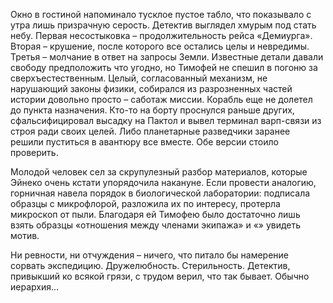 Окно в гостиной напоминало тусклое пустое табло, что показывало с утра лишь призрачную серость. Детектив выглядел хмурым под стать небу. Первая несостыковка – продолжительность рейса «Демиурга». Вторая – крушение, после которого все остались целы и невредимы. Третья – молчание в ответ на запросы Земли. Известные детали давали свободу предположить что угодно, но Тимофей не спешил в погоню за сверхъестественным. Целый, согласованный механизм, не нарушающий законы физики, собирался из разрозненных частей истории довольно просто – саботаж миссии. Корабль еще не долетел до пункта назначения. Кто-то на борту проснулся раньше других, сфальсифицировал высадку на Пактол и вывел терминал варп-связи из строя ради своих целей. Либо планетарные разведчики заранее решили пуститься в авантюру все вместе. Обе версии стоило проверить.

Молодой человек сел за скрупулезный разбор материалов, которые Эйнеко очень кстати упорядочила накануне. Если провести аналогию, горничная навела порядок в биологической лаборатории: подписала образцы с микрофлорой, разложила их по интересу, протерла микроскоп от пыли. Благодаря ей Тимофею было достаточно лишь взять образцы «отношения между членами экипажа» и «» увидеть мотив. 

Ни ревности, ни отчуждения – ничего, что питало бы намерение сорвать экспедицию. Дружелюбность. Стерильность. Детектив, привыкший ко всякой грязи, с трудом верил, что так бывает. Обычно иерархия...

